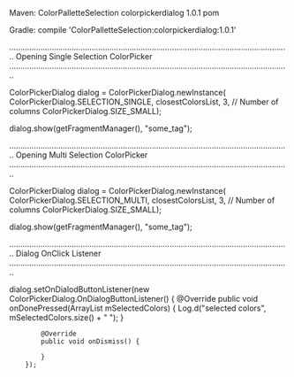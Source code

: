 Maven:
<dependency>
  <groupId>ColorPalletteSelection</groupId>
  <artifactId>colorpickerdialog</artifactId>
  <version>1.0.1</version>
  <type>pom</type>
</dependency>

Gradle:
compile 'ColorPalletteSelection:colorpickerdialog:1.0.1'

..............................................................................................................................
Opening Single Selection ColorPicker
..............................................................................................................................

 ColorPickerDialog dialog = ColorPickerDialog.newInstance(
                ColorPickerDialog.SELECTION_SINGLE,
                closestColorsList,
                3, // Number of columns
                ColorPickerDialog.SIZE_SMALL);
                
dialog.show(getFragmentManager(), "some_tag");   
                
..............................................................................................................................
Opening Multi Selection ColorPicker
..............................................................................................................................

ColorPickerDialog dialog = ColorPickerDialog.newInstance(
                ColorPickerDialog.SELECTION_MULTI,
                closestColorsList,
                3, // Number of columns
                ColorPickerDialog.SIZE_SMALL);

dialog.show(getFragmentManager(), "some_tag");


..............................................................................................................................
Dialog OnClick Listener
..............................................................................................................................


dialog.setOnDialodButtonListener(new ColorPickerDialog.OnDialogButtonListener() {
            @Override
            public void onDonePressed(ArrayList<Integer> mSelectedColors) {
                Log.d("selected colors", mSelectedColors.size() + " ");
            }

            @Override
            public void onDismiss() {

            }
        });
        
        
